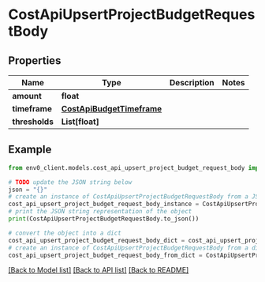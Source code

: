 # CostApiUpsertProjectBudgetRequestBody


## Properties

Name | Type | Description | Notes
------------ | ------------- | ------------- | -------------
**amount** | **float** |  | 
**timeframe** | [**CostApiBudgetTimeframe**](CostApiBudgetTimeframe.md) |  | 
**thresholds** | **List[float]** |  | 

## Example

```python
from env0_client.models.cost_api_upsert_project_budget_request_body import CostApiUpsertProjectBudgetRequestBody

# TODO update the JSON string below
json = "{}"
# create an instance of CostApiUpsertProjectBudgetRequestBody from a JSON string
cost_api_upsert_project_budget_request_body_instance = CostApiUpsertProjectBudgetRequestBody.from_json(json)
# print the JSON string representation of the object
print(CostApiUpsertProjectBudgetRequestBody.to_json())

# convert the object into a dict
cost_api_upsert_project_budget_request_body_dict = cost_api_upsert_project_budget_request_body_instance.to_dict()
# create an instance of CostApiUpsertProjectBudgetRequestBody from a dict
cost_api_upsert_project_budget_request_body_from_dict = CostApiUpsertProjectBudgetRequestBody.from_dict(cost_api_upsert_project_budget_request_body_dict)
```
[[Back to Model list]](../README.md#documentation-for-models) [[Back to API list]](../README.md#documentation-for-api-endpoints) [[Back to README]](../README.md)


